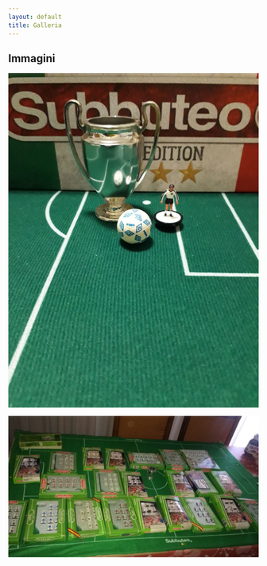 ```yaml
---
layout: default
title: Galleria
---
```


## Immagini

![](media/pics/cup.jpeg)

![](media/pics/squadre.png) 
